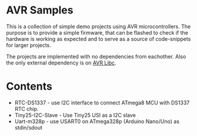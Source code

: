 AVR Samples
===========

This is a collection of simple demo projects using AVR microcontrollers.
The purpose is to provide a simple firmware, that can be flashed to check
if the hardware is working as expected and to serve as a source of 
code-snippets for larger projects.

The projects are implemented with no dependencies from eachother. Also the
only external dependency is on [AVR Libc][avr-libc].


Contents
========

* RTC-DS1337 - use I2C interface to connect ATmega8 MCU with DS1337 RTC chip.
* Tiny25-I2C-Slave - Use Tiny25 USI as a I2C slave
* Uart-m328p - use USART0 on ATmega328p (Arduino Nano/Uno) as stdin/sdout

[avr-libc]: https://www.nongnu.org/avr-libc/
